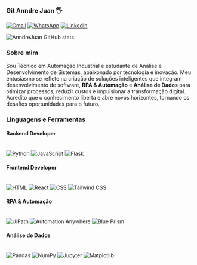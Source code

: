 ### Git Anndre Juan 🖐️

[![Gmail](https://img.shields.io/badge/Gmail-D14836?style=for-the-badge&logo=gmail&logoColor=white)](mailto:anndret26@gmail.com)
[![WhatsApp](https://img.shields.io/badge/WhatsApp-25D366?style=for-the-badge&logo=whatsapp&logoColor=white)](https://wa.me/5527993220909)
[![LinkedIn](https://img.shields.io/badge/LinkedIn-0077B5?style=for-the-badge&logo=linkedin&logoColor=white)](https://www.linkedin.com/in/anndre-juan-3a218a20a)

![AnndreJuan GitHub stats](https://github-readme-stats.vercel.app/api?username=AnndreJuan&show_icons=true&theme=dracula)

### Sobre mim

Sou Técnico em Automação Industrial e estudante de Análise e Desenvolvimento de Sistemas, apaixonado por tecnologia e inovação. Meu entusiasmo se reflete na criação de soluções inteligentes que integram desenvolvimento de software, **RPA & Automação** e **Análise de Dados** para otimizar processos, reduzir custos e impulsionar a transformação digital. Acredito que o conhecimento liberta e abre novos horizontes, tornando os desafios oportunidades para o futuro.

### Linguagens e Ferramentas

#### Backend Developer
<div style="display: inline-block;"><br/>
  <img align="center" alt="Python" src="https://img.shields.io/badge/Python-3776AB?style=for-the-badge&logo=python&logoColor=white"/>
  <img align="center" alt="JavaScript" src="https://img.shields.io/badge/JavaScript-F7DF1E?style=for-the-badge&logo=javascript&logoColor=black"/>
  <img align="center" alt="Flask" src="https://img.shields.io/badge/Flask-000000?style=for-the-badge&logo=flask&logoColor=white"/>
</div>

#### Frontend Developer
<div style="display: inline-block;"><br/>
  <img align="center" alt="HTML" src="https://img.shields.io/badge/HTML-239120?style=for-the-badge&logo=html5&logoColor=white"/>
  <img align="center" alt="React" src="https://img.shields.io/badge/React-61DAFB?style=for-the-badge&logo=react&logoColor=black"/>
  <img align="center" alt="CSS" src="https://img.shields.io/badge/CSS-239120?style=for-the-badge&logo=css3&logoColor=white"/>
  <img align="center" alt="Tailwind CSS" src="https://img.shields.io/badge/Tailwind_CSS-38B2AC?style=for-the-badge&logo=tailwindcss&logoColor=white"/>
</div>

#### RPA & Automação
<div style="display: inline-block;"><br/>
  <img align="center" alt="UiPath" src="https://img.shields.io/badge/UiPath-2177B0?style=for-the-badge&logo=uipath&logoColor=white"/>
  <img align="center" alt="Automation Anywhere" src="https://img.shields.io/badge/Automation_Away-FF4500?style=for-the-badge&logo=automation-anywhere&logoColor=white"/>
  <img align="center" alt="Blue Prism" src="https://img.shields.io/badge/Blue%20Prism-00599C?style=for-the-badge&logo=blueprism&logoColor=white"/>
</div>

#### Análise de Dados
<div style="display: inline-block;"><br/>
  <img align="center" alt="Pandas" src="https://img.shields.io/badge/Pandas-150458?style=for-the-badge&logo=pandas&logoColor=white"/>
  <img align="center" alt="NumPy" src="https://img.shields.io/badge/NumPy-013243?style=for-the-badge&logo=numpy&logoColor=white"/>
  <img align="center" alt="Jupyter" src="https://img.shields.io/badge/Jupyter-F37626?style=for-the-badge&logo=jupyter&logoColor=white"/>
  <img align="center" alt="Matplotlib" src="https://img.shields.io/badge/Matplotlib-11557C?style=for-the-badge&logo=matplotlib&logoColor=white"/>
</div>
